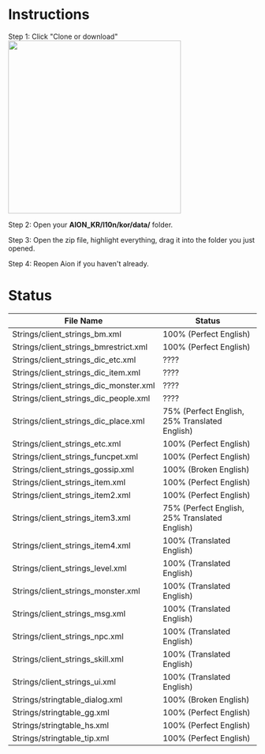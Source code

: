 # Instructions

Step 1: Click "Clone or download"  
<img src="https://i.imgur.com/uDKzibG.png" width="350"/>

Step 2: Open your **AION_KR/l10n/kor/data/** folder.  

Step 3: Open the zip file, highlight everything, drag it into the folder you just opened.  

Step 4: Reopen Aion if you haven't already.  

# Status 

File Name | Status
-------------------------- | --------------------------  
Strings/client_strings_bm.xml | 100% (Perfect English)  
Strings/client_strings_bmrestrict.xml | 100% (Perfect English)  
Strings/client_strings_dic_etc.xml | ????  
Strings/client_strings_dic_item.xml | ????  
Strings/client_strings_dic_monster.xml | ????  
Strings/client_strings_dic_people.xml | ????  
Strings/client_strings_dic_place.xml | 75% (Perfect English, 25% Translated English)  
Strings/client_strings_etc.xml | 100% (Perfect English)  
Strings/client_strings_funcpet.xml | 100% (Perfect English)  
Strings/client_strings_gossip.xml | 100% (Broken English)  
Strings/client_strings_item.xml | 100% (Perfect English)  
Strings/client_strings_item2.xml | 100% (Perfect English) 
Strings/client_strings_item3.xml | 75% (Perfect English, 25% Translated English)  
Strings/client_strings_item4.xml | 100% (Translated English)  
Strings/client_strings_level.xml | 100% (Translated English)  
Strings/client_strings_monster.xml | 100% (Translated English)  
Strings/client_strings_msg.xml | 100% (Translated English)  
Strings/client_strings_npc.xml | 100% (Translated English)  
Strings/client_strings_skill.xml | 100% (Translated English)  
Strings/client_strings_ui.xml | 100% (Translated English)  
Strings/stringtable_dialog.xml | 100% (Broken English)  
Strings/stringtable_gg.xml | 100% (Perfect English)  
Strings/stringtable_hs.xml | 100% (Perfect English)  
Strings/stringtable_tip.xml | 100% (Perfect English)  

